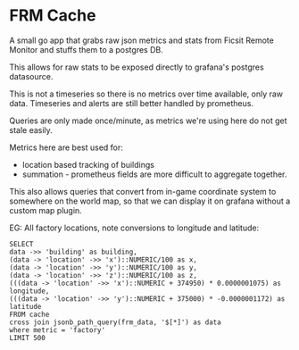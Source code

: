 # FRM Cache

A small go app that grabs raw json metrics and stats from Ficsit Remote Monitor and stuffs them to a postgres DB.

This allows for raw stats to be exposed directly to grafana's postgres datasource.

This is not a timeseries so there is no metrics over time available, only raw data. Timeseries and alerts are still better handled by prometheus.

Queries are only made once/minute, as metrics we're using here do not get stale easily.

Metrics here are best used for:
* location based tracking of buildings
* summation - prometheus fields are more difficult to aggregate together.

This also allows queries that convert from in-game coordinate system to somewhere on the world map, so that we can display it on grafana without a custom map plugin.

EG: All factory locations, note conversions to longitude and latitude:

```
SELECT
data ->> 'building' as building,
(data -> 'location' ->> 'x')::NUMERIC/100 as x,
(data -> 'location' ->> 'y')::NUMERIC/100 as y,
(data -> 'location' ->> 'z')::NUMERIC/100 as z,
(((data -> 'location' ->> 'x')::NUMERIC + 374950) * 0.0000001075) as longitude,
(((data -> 'location' ->> 'y')::NUMERIC + 375000) * -0.0000001172) as latitude
FROM cache
cross join jsonb_path_query(frm_data, '$[*]') as data
where metric = 'factory'
LIMIT 500
```

